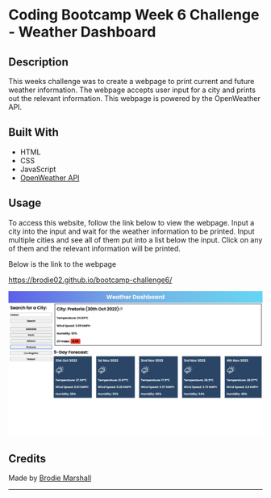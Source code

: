 # Coding Bootcamp Week 6 Challenge - Weather Dashboard

## Description

This weeks challenge was to create a webpage to print current and future weather information. The webpage accepts user input for a city and prints out the relevant information. This webpage is powered by the OpenWeather API.

## Built With

* HTML
* CSS
* JavaScript
* [OpenWeather API](https://openweathermap.org/)

## Usage

To access this website, follow the link below to view the webpage. Input a city into the input and wait for the weather information to be printed. Input multiple cities and see all of them put into a list below the input. Click on any of them and the relevant information will be printed.

Below is the link to the webpage

https://brodie02.github.io/bootcamp-challenge6/

![image of webpage](./assets/images/screenshot.png)

## Credits

Made by [Brodie Marshall](https://github.com/brodie02)

---